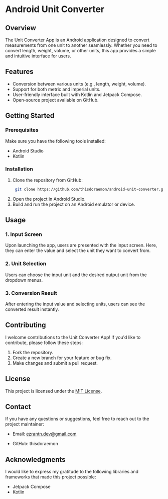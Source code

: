 # Android Unit Converter

## Overview

The Unit Converter App is an Android application designed to convert measurements from one unit to another seamlessly. Whether you need to convert length, weight, volume, or other units, this app provides a simple and intuitive interface for users.

## Features

- Conversion between various units (e.g., length, weight, volume).
- Support for both metric and imperial units.
- User-friendly interface built with Kotlin and Jetpack Compose.
- Open-source project available on GitHub.

## Getting Started

### Prerequisites

Make sure you have the following tools installed:

- Android Studio
- Kotlin

### Installation

1. Clone the repository from GitHub:
   ```bash
    git clone https://github.com/thisdoraemon/android-unit-converter.git
   ```
2. Open the project in Android Studio.
3. Build and run the project on an Android emulator or device.

## Usage
### 1. Input Screen

Upon launching the app, users are presented with the input screen. Here, they can enter the value and select the unit they want to convert from.

### 2. Unit Selection

Users can choose the input unit and the desired output unit from the dropdown menus.

### 3. Conversion Result

After entering the input value and selecting units, users can see the converted result instantly.

## Contributing

I welcome contributions to the Unit Converter App! If you'd like to contribute, please follow these steps:

1. Fork the repository.
2. Create a new branch for your feature or bug fix.
3. Make changes and submit a pull request.

## License

This project is licensed under the [MIT License](https://github.com/thisdoraemon/android-unit-converter/blob/main/LICENSE).

## Contact

If you have any questions or suggestions, feel free to reach out to the project maintainer:

- Email: ezrantn.dev@gmail.com

- GitHub: thisdoraemon

## Acknowledgments

I would like to express my gratitude to the following libraries and frameworks that made this project possible:

- Jetpack Compose
- Kotlin
